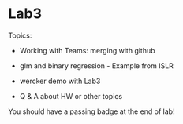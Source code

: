 # Lab3

Topics:

* Working with Teams: merging with github

* glm and binary regression  - Example from ISLR

* wercker demo with Lab3

*  Q & A about HW or other topics


You should have a passing badge at the end of lab!
